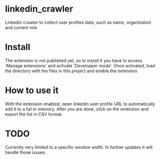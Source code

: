 # linkedin_crawler
Linkedin crawler to collect user profiles data, such as name, organization and current role.

# Install
The extension is not published yet, so to install it you have to access 'Manage extensions' and activate 'Developper mode'. 
Once activated, load the directory with the files in this project and enable the extension.

# How to use it
With the extension enabled, open linkedin user profile URL to automatically add it to a list in memory.
After you are done, click on the extension and export the list in CSV format.

# TODO
Currently very limited to a specific window width. In further updates it will handle those issues.

